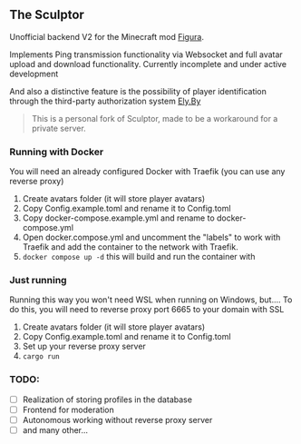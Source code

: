 ## The Sculptor

Unofficial backend V2 for the Minecraft mod [Figura](https://github.com/FiguraMC/Figura).

Implements Ping transmission functionality via Websocket and full avatar upload and download functionality. Currently incomplete and under active development

And also a distinctive feature is the possibility of player identification through the third-party authorization system [Ely.By](https://ely.by/)

> This is a personal fork of Sculptor, made to be a workaround for a private server.

### Running with Docker

You will need an already configured Docker with Traefik (you can use any reverse proxy)

1. Create avatars folder (it will store player avatars)
2. Copy Config.example.toml and rename it to Config.toml
3. Copy docker-compose.example.yml and rename to docker-compose.yml
4. Open docker.compose.yml and uncomment the "labels" to work with Traefik and add the container to the network with Traefik.
5. `docker compose up -d` this will build and run the container with 

### Just running

Running this way you won't need WSL when running on Windows, but....
To do this, you will need to reverse proxy port 6665 to your domain with SSL

1. Create avatars folder (it will store player avatars)
2. Copy Config.example.toml and rename it to Config.toml
3. Set up your reverse proxy server
4. `cargo run`

### TODO:
- [ ] Realization of storing profiles in the database
- [ ] Frontend for moderation
- [ ] Autonomous working without reverse proxy server
- [ ] and many other...